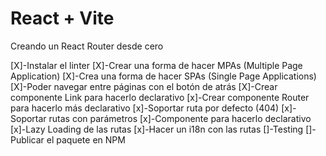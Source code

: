 # React + Vite
Creando  un React Router desde cero

 [X]-Instalar el linter
 [X]-Crear una forma de hacer MPAs (Multiple Page Application)
 [X]-Crea una forma de hacer SPAs (Single Page Applications)
 [X]-Poder navegar entre páginas con el botón de atrás
 [X]-Crear componente Link para hacerlo declarativo
 [x]-Crear componente Router para hacerlo más declarativo
 [x]-Soportar ruta por defecto (404)
 [x]-Soportar rutas con parámetros
 [x]-Componente para hacerlo declarativo
 [x]-Lazy Loading de las rutas
 [x]-Hacer un i18n con las rutas
 []-Testing
 []-Publicar el paquete en NPM